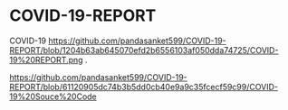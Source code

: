 # COVID-19-REPORT
COVID-19
https://github.com/pandasanket599/COVID-19-REPORT/blob/1204b63ab645070efd2b6556103af050dda74725/COVID-19%20REPORT.png
.

https://github.com/pandasanket599/COVID-19-REPORT/blob/61120905dc74b3b5dd0cb40e9a9c35fcecf59c99/COVID-19%20Souce%20Code
